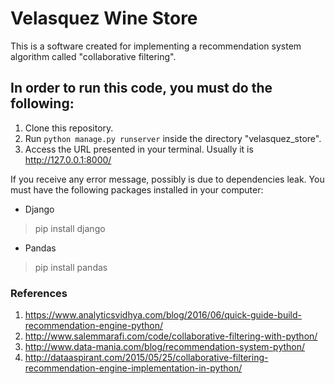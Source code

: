 # Velasquez Wine Store

This is a software created for implementing a recommendation system algorithm called "collaborative filtering".

## In order to run this code, you must do the following:

1. Clone this repository. 
1. Run `python manage.py runserver` inside the directory "velasquez_store". 
1. Access the URL presented in your terminal. Usually it is http://127.0.0.1:8000/

If you receive any error message, possibly is due to dependencies leak. You must have the following packages installed in your computer:

- Django 
> pip install django
- Pandas 
> pip install pandas


### References

1. https://www.analyticsvidhya.com/blog/2016/06/quick-guide-build-recommendation-engine-python/
1. http://www.salemmarafi.com/code/collaborative-filtering-with-python/
1. http://www.data-mania.com/blog/recommendation-system-python/
1. http://dataaspirant.com/2015/05/25/collaborative-filtering-recommendation-engine-implementation-in-python/